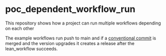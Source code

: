 # poc_dependent_workflow_run
This repository shows how a project can run multiple workflows depending on each other

The example workflows run push to main and if a [conventional commit](https://www.conventionalcommits.org/en/v1.0.0/) is merged and the version upgrades it creates a release after the lean_workflow succeeds.


